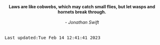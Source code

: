 
<div align="center"><b><span>Laws are like cobwebs, which may catch small flies, but let wasps and hornets break through.</span></b><br><br><i> - Jonathan Swift</i></div>
<br><br><kbd>Last updated:Tue Feb 14 12:41:41 2023</kbd>